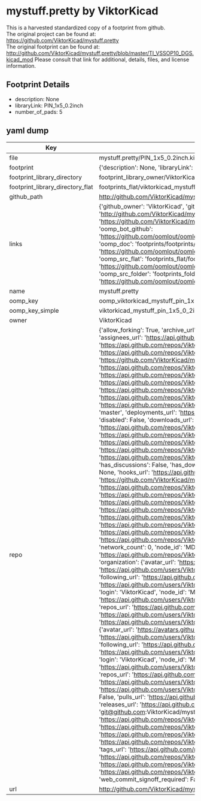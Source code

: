 # mystuff.pretty by ViktorKicad  
This is a harvested standardized copy of a footprint from github.  
The original project can be found at:  
https://github.com/ViktorKicad/mystuff.pretty  
The original footprint can be found at:
http://github.com/ViktorKicad/mystuff.pretty/blob/master/TI_VSSOP10_DGS.kicad_mod
Please consult that link for additional, details, files, and license information.  
## Footprint Details
* description: None  
* libraryLink: PIN_1x5_0.2inch  
* number_of_pads: 5  
## yaml dump  
| Key | Value |  
| --- | --- |  
| file | mystuff.pretty/PIN_1x5_0.2inch.kicad_mod |  
| footprint | {'description': None, 'libraryLink': 'PIN_1x5_0.2inch', 'number_of_pads': 5} |  
| footprint_library_directory | footprint_library_owner/ViktorKicad_mystuff.pretty |  
| footprint_library_directory_flat | footprints_flat/viktorkicad_mystuff_pin_1x5_0_2inch/working |  
| github_path | http://github.com/ViktorKicad/mystuff.pretty/blob/master/PIN_1x5_0.2inch.kicad_mod |  
| links | {'github_owner': 'ViktorKicad', 'github_repo_name': 'mystuff.pretty', 'github_src': 'http://github.com/ViktorKicad/mystuff.pretty/blob/master/TI_VSSOP10_DGS.kicad_mod', 'github_src_repo': 'https://github.com/ViktorKicad/mystuff.pretty', 'oomp_bot': 'footprints/viktorkicad_mystuff_pin_1x5_0_2inch/working', 'oomp_bot_github': 'https://github.com/oomlout/oomlout_oomp_footprint_bot/tree/main/footprints/viktorkicad_mystuff_pin_1x5_0_2inch/working', 'oomp_doc': 'footprints/footprints/ViktorKicad/mystuff/PIN_1x5_0.2inch/working/', 'oomp_doc_github': 'https://github.com/oomlout/oomlout_oomp_footprint_doc/tree/main/footprints/footprints/ViktorKicad/mystuff/PIN_1x5_0.2inch/working', 'oomp_src_flat': 'footprints_flat/footprints_flat/viktorkicad_mystuff_pin_1x5_0_2inch/working', 'oomp_src_flat_github': 'https://github.com/oomlout/oomlout_oomp_footprint_src/tree/main/footprints_flat/viktorkicad_mystuff_pin_1x5_0_2inch/working', 'oomp_src_folder': 'footprints_folder/footprints_folder/ViktorKicad/mystuff/PIN_1x5_0.2inch/working', 'oomp_src_folder_github': 'https://github.com/oomlout/oomlout_oomp_footprint_src/tree/main/footprints_folder/ViktorKicad/mystuff/PIN_1x5_0.2inch/working'} |  
| name | mystuff.pretty |  
| oomp_key | oomp_viktorkicad_mystuff_pin_1x5_0_2inch |  
| oomp_key_simple | viktorkicad_mystuff_pin_1x5_0_2inch |  
| owner | ViktorKicad |  
| repo | {'allow_forking': True, 'archive_url': 'https://api.github.com/repos/ViktorKicad/mystuff.pretty/{archive_format}{/ref}', 'archived': False, 'assignees_url': 'https://api.github.com/repos/ViktorKicad/mystuff.pretty/assignees{/user}', 'blobs_url': 'https://api.github.com/repos/ViktorKicad/mystuff.pretty/git/blobs{/sha}', 'branches_url': 'https://api.github.com/repos/ViktorKicad/mystuff.pretty/branches{/branch}', 'clone_url': 'https://github.com/ViktorKicad/mystuff.pretty.git', 'collaborators_url': 'https://api.github.com/repos/ViktorKicad/mystuff.pretty/collaborators{/collaborator}', 'comments_url': 'https://api.github.com/repos/ViktorKicad/mystuff.pretty/comments{/number}', 'commits_url': 'https://api.github.com/repos/ViktorKicad/mystuff.pretty/commits{/sha}', 'compare_url': 'https://api.github.com/repos/ViktorKicad/mystuff.pretty/compare/{base}...{head}', 'contents_url': 'https://api.github.com/repos/ViktorKicad/mystuff.pretty/contents/{+path}', 'contributors_url': 'https://api.github.com/repos/ViktorKicad/mystuff.pretty/contributors', 'created_at': '2015-10-27T13:43:23Z', 'default_branch': 'master', 'deployments_url': 'https://api.github.com/repos/ViktorKicad/mystuff.pretty/deployments', 'description': 'My kicad footprints.', 'disabled': False, 'downloads_url': 'https://api.github.com/repos/ViktorKicad/mystuff.pretty/downloads', 'events_url': 'https://api.github.com/repos/ViktorKicad/mystuff.pretty/events', 'fork': False, 'forks': 0, 'forks_count': 0, 'forks_url': 'https://api.github.com/repos/ViktorKicad/mystuff.pretty/forks', 'full_name': 'ViktorKicad/mystuff.pretty', 'git_commits_url': 'https://api.github.com/repos/ViktorKicad/mystuff.pretty/git/commits{/sha}', 'git_refs_url': 'https://api.github.com/repos/ViktorKicad/mystuff.pretty/git/refs{/sha}', 'git_tags_url': 'https://api.github.com/repos/ViktorKicad/mystuff.pretty/git/tags{/sha}', 'git_url': 'git://github.com/ViktorKicad/mystuff.pretty.git', 'has_discussions': False, 'has_downloads': True, 'has_issues': True, 'has_pages': False, 'has_projects': True, 'has_wiki': True, 'homepage': None, 'hooks_url': 'https://api.github.com/repos/ViktorKicad/mystuff.pretty/hooks', 'html_url': 'https://github.com/ViktorKicad/mystuff.pretty', 'id': 45043677, 'is_template': False, 'issue_comment_url': 'https://api.github.com/repos/ViktorKicad/mystuff.pretty/issues/comments{/number}', 'issue_events_url': 'https://api.github.com/repos/ViktorKicad/mystuff.pretty/issues/events{/number}', 'issues_url': 'https://api.github.com/repos/ViktorKicad/mystuff.pretty/issues{/number}', 'keys_url': 'https://api.github.com/repos/ViktorKicad/mystuff.pretty/keys{/key_id}', 'labels_url': 'https://api.github.com/repos/ViktorKicad/mystuff.pretty/labels{/name}', 'language': None, 'languages_url': 'https://api.github.com/repos/ViktorKicad/mystuff.pretty/languages', 'license': None, 'merges_url': 'https://api.github.com/repos/ViktorKicad/mystuff.pretty/merges', 'milestones_url': 'https://api.github.com/repos/ViktorKicad/mystuff.pretty/milestones{/number}', 'mirror_url': None, 'name': 'mystuff.pretty', 'network_count': 0, 'node_id': 'MDEwOlJlcG9zaXRvcnk0NTA0MzY3Nw==', 'notifications_url': 'https://api.github.com/repos/ViktorKicad/mystuff.pretty/notifications{?since,all,participating}', 'open_issues': 0, 'open_issues_count': 0, 'organization': {'avatar_url': 'https://avatars.githubusercontent.com/u/15343354?v=4', 'events_url': 'https://api.github.com/users/ViktorKicad/events{/privacy}', 'followers_url': 'https://api.github.com/users/ViktorKicad/followers', 'following_url': 'https://api.github.com/users/ViktorKicad/following{/other_user}', 'gists_url': 'https://api.github.com/users/ViktorKicad/gists{/gist_id}', 'gravatar_id': '', 'html_url': 'https://github.com/ViktorKicad', 'id': 15343354, 'login': 'ViktorKicad', 'node_id': 'MDEyOk9yZ2FuaXphdGlvbjE1MzQzMzU0', 'organizations_url': 'https://api.github.com/users/ViktorKicad/orgs', 'received_events_url': 'https://api.github.com/users/ViktorKicad/received_events', 'repos_url': 'https://api.github.com/users/ViktorKicad/repos', 'site_admin': False, 'starred_url': 'https://api.github.com/users/ViktorKicad/starred{/owner}{/repo}', 'subscriptions_url': 'https://api.github.com/users/ViktorKicad/subscriptions', 'type': 'Organization', 'url': 'https://api.github.com/users/ViktorKicad'}, 'owner': {'avatar_url': 'https://avatars.githubusercontent.com/u/15343354?v=4', 'events_url': 'https://api.github.com/users/ViktorKicad/events{/privacy}', 'followers_url': 'https://api.github.com/users/ViktorKicad/followers', 'following_url': 'https://api.github.com/users/ViktorKicad/following{/other_user}', 'gists_url': 'https://api.github.com/users/ViktorKicad/gists{/gist_id}', 'gravatar_id': '', 'html_url': 'https://github.com/ViktorKicad', 'id': 15343354, 'login': 'ViktorKicad', 'node_id': 'MDEyOk9yZ2FuaXphdGlvbjE1MzQzMzU0', 'organizations_url': 'https://api.github.com/users/ViktorKicad/orgs', 'received_events_url': 'https://api.github.com/users/ViktorKicad/received_events', 'repos_url': 'https://api.github.com/users/ViktorKicad/repos', 'site_admin': False, 'starred_url': 'https://api.github.com/users/ViktorKicad/starred{/owner}{/repo}', 'subscriptions_url': 'https://api.github.com/users/ViktorKicad/subscriptions', 'type': 'Organization', 'url': 'https://api.github.com/users/ViktorKicad'}, 'private': False, 'pulls_url': 'https://api.github.com/repos/ViktorKicad/mystuff.pretty/pulls{/number}', 'pushed_at': '2015-10-27T13:46:27Z', 'releases_url': 'https://api.github.com/repos/ViktorKicad/mystuff.pretty/releases{/id}', 'size': 112, 'ssh_url': 'git@github.com:ViktorKicad/mystuff.pretty.git', 'stargazers_count': 0, 'stargazers_url': 'https://api.github.com/repos/ViktorKicad/mystuff.pretty/stargazers', 'statuses_url': 'https://api.github.com/repos/ViktorKicad/mystuff.pretty/statuses/{sha}', 'subscribers_count': 2, 'subscribers_url': 'https://api.github.com/repos/ViktorKicad/mystuff.pretty/subscribers', 'subscription_url': 'https://api.github.com/repos/ViktorKicad/mystuff.pretty/subscription', 'svn_url': 'https://github.com/ViktorKicad/mystuff.pretty', 'tags_url': 'https://api.github.com/repos/ViktorKicad/mystuff.pretty/tags', 'teams_url': 'https://api.github.com/repos/ViktorKicad/mystuff.pretty/teams', 'temp_clone_token': None, 'topics': [], 'trees_url': 'https://api.github.com/repos/ViktorKicad/mystuff.pretty/git/trees{/sha}', 'updated_at': '2015-10-27T13:43:23Z', 'url': 'https://api.github.com/repos/ViktorKicad/mystuff.pretty', 'visibility': 'public', 'watchers': 0, 'watchers_count': 0, 'web_commit_signoff_required': False} |  
| url | http://github.com/ViktorKicad/mystuff.pretty |  

